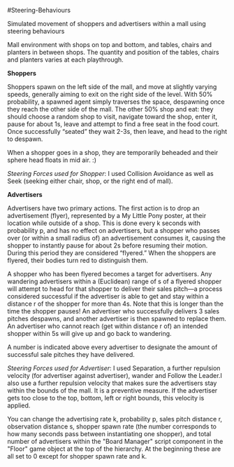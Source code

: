#Steering-Behaviours

Simulated movement of shoppers and advertisers within a mall using steering behaviours

Mall environment with shops on top and bottom, and tables, chairs and planters in between shops. The quantity and position of the tables, chairs and planters varies at each playthrough.

**Shoppers**

Shoppers spawn on the left side of the mall, and move at slightly varying speeds, generally aiming to exit on the right side of the level. With 50% probability, a spawned agent simply traverses the space, despawning once they reach the other side of the mall. The other 50% shop and eat: they should choose a random shop to visit, navigate toward the shop, enter it, pause for about 1s, leave and attempt to find a free seat in the food court. Once successfully “seated” they wait 2-3s, then leave, and head to the right to despawn.

When a shopper goes in a shop, they are temporarily beheaded and their sphere head floats in mid air. :)

*Steering Forces used for Shopper*: I used Collision Avoidance as well as Seek (seeking either chair, shop, or the right end of mall).

**Advertisers**

Advertisers have two primary actions. The first action is to drop an advertisement (flyer), represented by a My Little Pony poster, at their location while outside of a shop. This is done every k seconds with probability p, and has no effect on advertisers, but a shopper who passes over (or within a small radius of) an advertisement consumes it, causing the shopper to instantly pause for about 2s before resuming their motion. During this period they are considered “flyered.” When the shoppers are flyered, their bodies turn red to distinguish them.

A shopper who has been flyered becomes a target for advertisers. Any wandering advertisers within a (Euclidean) range of s of a flyered shopper will attempt to head for that shopper to deliver their sales pitch—a process considered successful if the advertiser is able to get and stay within a distance r of the shopper for more than 4s. Note that this is longer than the time the shopper pauses! An advertiser who successfully delivers 3 sales pitches despawns, and another advertiser is then spawned to replace them. An advertiser who cannot reach (get within distance r of) an intended shopper within 5s will give up and go back to wandering.

A number is indicated above every advertiser to designate the amount of successful sale pitches they have delivered.

*Steering Forces used for Advertiser*: I used Separation, a further repulsion velocity (for advertiser against advertiser), wander and Follow the Leader.I also use a further repulsion velocity that makes sure the advertisers stay within the bounds of the mall. It is a preventive measure. If the advertiser gets too close to the top, bottom, left or right bounds, this velocity is applied. 

You can change the advertising rate k, probability p, sales pitch distance r, observation distance s, shopper spawn rate (the number corresponds to how many seconds pass between instantiating one shopper), and total number of advertisers within the "Board Manager" script component in the "Floor" game object at the top of the hierarchy. At the beginning these are all set to 0 except for shopper spawn rate and k. 

